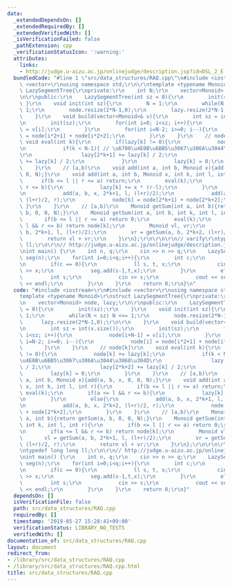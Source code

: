 ```yaml
---
data:
  _extendedDependsOn: []
  _extendedRequiredBy: []
  _extendedVerifiedWith: []
  _isVerificationFailed: false
  _pathExtension: cpp
  _verificationStatusIcon: ':warning:'
  attributes:
    links:
    - http://judge.u-aizu.ac.jp/onlinejudge/description.jsp?id=DSL_2_E
  bundledCode: "#line 1 \"src/data_structures/RAQ.cpp\"\n#include <iostream>\r\n#include\
    \ <vector>\r\nusing namespace std;\r\n\r\ntemplate <typename Monoid>\r\nstruct\
    \ LazySegmentTree{\r\nprivate:\r\n    int N;\r\n    vector<Monoid> node, lazy;\r\
    \n\r\npublic:\r\n    LazySegmentTree(int sz = 0){\r\n        init(sz);\r\n   \
    \ }\r\n    void init(int sz){\r\n        N = 1;\r\n        while(N < sz) N <<=\
    \ 1;\r\n        node.resize(2*N-1,0);\r\n        lazy.resize(2*N-1,0);\r\n\r\n\
    \    }\r\n    void build(vector<Monoid>& v){\r\n        int sz = int(v.size());\r\
    \n        init(sz);\r\n        for(int i=0; i<sz; i++){\r\n            node[i+N-1]\
    \ = v[i];\r\n        }\r\n        for(int i=N-2; i>=0; i--){\r\n            node[i]\
    \ = node[i*2+1] + node[i*2+2];\r\n        }\r\n    }\r\n    // node[k]\r\n   \
    \ void eval(int k){\r\n        if(lazy[k] != 0){\r\n            node[k] += lazy[k];\r\
    \n            if(k < N-1){ // \u6700\u4E0B\u6BB5\u3067\u306A\u3044\u3068\u304D\
    \r\n                lazy[2*k+1] += lazy[k] / 2;\r\n                lazy[2*k+2]\
    \ += lazy[k] / 2;\r\n            }\r\n            lazy[k] = 0;\r\n        }\r\n\
    \    }\r\n    // [a,b)\r\n    void add(int a, int b, Monoid x){add(a, b, x, 0,\
    \ 0, N);}\r\n    void add(int a, int b, Monoid x, int k, int l, int r){\r\n  \
    \      if(b <= l || r <= a) return;\r\n        eval(k);\r\n        if(a <= l &&\
    \ r <= b){\r\n            lazy[k] += x * (r-l);\r\n        }\r\n        else{\r\
    \n            add(a, b, x, 2*k+1, l, (l+r)/2);\r\n            add(a, b, x, 2*k+2,\
    \ (l+r)/2, r);\r\n            node[k] = node[2*k+1] + node[2*k+2];\r\n       \
    \ }\r\n    }\r\n    // [a,b)\r\n    Monoid getSum(int a, int b){return getSum(a,\
    \ b, 0, 0, N);}\r\n    Monoid getSum(int a, int b, int k, int l, int r){\r\n \
    \       if(b <= l || r <= a) return 0;\r\n        eval(k);\r\n        if(a <=\
    \ l && r <= b) return node[k];\r\n        Monoid vl, vr;\r\n        vl = getSum(a,\
    \ b, 2*k+1, l, (l+r)/2);\r\n        vr = getSum(a, b, 2*k+2, (l+r)/2, r);\r\n\
    \        return vl + vr;\r\n    }\r\n};\r\n\r\n\r\n// varify\r\ntypedef long long\
    \ ll;\r\n\r\n// http://judge.u-aizu.ac.jp/onlinejudge/description.jsp?id=DSL_2_E\r\
    \nint main() {\r\n    int n, q;\r\n    cin >> n >> q;\r\n    LazySegmentTree<ll>\
    \ seg(n);\r\n    for(int i=0;i<q;i++){\r\n        int c;\r\n        cin >> c;\r\
    \n        if(c == 0){\r\n            ll s, t, x;\r\n            cin >> s >> t\
    \ >> x;\r\n            seg.add(s-1,t,x);\r\n        }\r\n        else{\r\n   \
    \         int s;\r\n            cin >> s;\r\n            cout << seg.getSum(s-1,s)\
    \ << endl;\r\n        }\r\n    }\r\n    return 0;\r\n}\n"
  code: "#include <iostream>\r\n#include <vector>\r\nusing namespace std;\r\n\r\n\
    template <typename Monoid>\r\nstruct LazySegmentTree{\r\nprivate:\r\n    int N;\r\
    \n    vector<Monoid> node, lazy;\r\n\r\npublic:\r\n    LazySegmentTree(int sz\
    \ = 0){\r\n        init(sz);\r\n    }\r\n    void init(int sz){\r\n        N =\
    \ 1;\r\n        while(N < sz) N <<= 1;\r\n        node.resize(2*N-1,0);\r\n  \
    \      lazy.resize(2*N-1,0);\r\n\r\n    }\r\n    void build(vector<Monoid>& v){\r\
    \n        int sz = int(v.size());\r\n        init(sz);\r\n        for(int i=0;\
    \ i<sz; i++){\r\n            node[i+N-1] = v[i];\r\n        }\r\n        for(int\
    \ i=N-2; i>=0; i--){\r\n            node[i] = node[i*2+1] + node[i*2+2];\r\n \
    \       }\r\n    }\r\n    // node[k]\r\n    void eval(int k){\r\n        if(lazy[k]\
    \ != 0){\r\n            node[k] += lazy[k];\r\n            if(k < N-1){ // \u6700\
    \u4E0B\u6BB5\u3067\u306A\u3044\u3068\u304D\r\n                lazy[2*k+1] += lazy[k]\
    \ / 2;\r\n                lazy[2*k+2] += lazy[k] / 2;\r\n            }\r\n   \
    \         lazy[k] = 0;\r\n        }\r\n    }\r\n    // [a,b)\r\n    void add(int\
    \ a, int b, Monoid x){add(a, b, x, 0, 0, N);}\r\n    void add(int a, int b, Monoid\
    \ x, int k, int l, int r){\r\n        if(b <= l || r <= a) return;\r\n       \
    \ eval(k);\r\n        if(a <= l && r <= b){\r\n            lazy[k] += x * (r-l);\r\
    \n        }\r\n        else{\r\n            add(a, b, x, 2*k+1, l, (l+r)/2);\r\
    \n            add(a, b, x, 2*k+2, (l+r)/2, r);\r\n            node[k] = node[2*k+1]\
    \ + node[2*k+2];\r\n        }\r\n    }\r\n    // [a,b)\r\n    Monoid getSum(int\
    \ a, int b){return getSum(a, b, 0, 0, N);}\r\n    Monoid getSum(int a, int b,\
    \ int k, int l, int r){\r\n        if(b <= l || r <= a) return 0;\r\n        eval(k);\r\
    \n        if(a <= l && r <= b) return node[k];\r\n        Monoid vl, vr;\r\n \
    \       vl = getSum(a, b, 2*k+1, l, (l+r)/2);\r\n        vr = getSum(a, b, 2*k+2,\
    \ (l+r)/2, r);\r\n        return vl + vr;\r\n    }\r\n};\r\n\r\n\r\n// varify\r\
    \ntypedef long long ll;\r\n\r\n// http://judge.u-aizu.ac.jp/onlinejudge/description.jsp?id=DSL_2_E\r\
    \nint main() {\r\n    int n, q;\r\n    cin >> n >> q;\r\n    LazySegmentTree<ll>\
    \ seg(n);\r\n    for(int i=0;i<q;i++){\r\n        int c;\r\n        cin >> c;\r\
    \n        if(c == 0){\r\n            ll s, t, x;\r\n            cin >> s >> t\
    \ >> x;\r\n            seg.add(s-1,t,x);\r\n        }\r\n        else{\r\n   \
    \         int s;\r\n            cin >> s;\r\n            cout << seg.getSum(s-1,s)\
    \ << endl;\r\n        }\r\n    }\r\n    return 0;\r\n}"
  dependsOn: []
  isVerificationFile: false
  path: src/data_structures/RAQ.cpp
  requiredBy: []
  timestamp: '2019-05-27 15:28:41+09:00'
  verificationStatus: LIBRARY_NO_TESTS
  verifiedWith: []
documentation_of: src/data_structures/RAQ.cpp
layout: document
redirect_from:
- /library/src/data_structures/RAQ.cpp
- /library/src/data_structures/RAQ.cpp.html
title: src/data_structures/RAQ.cpp
---
```

